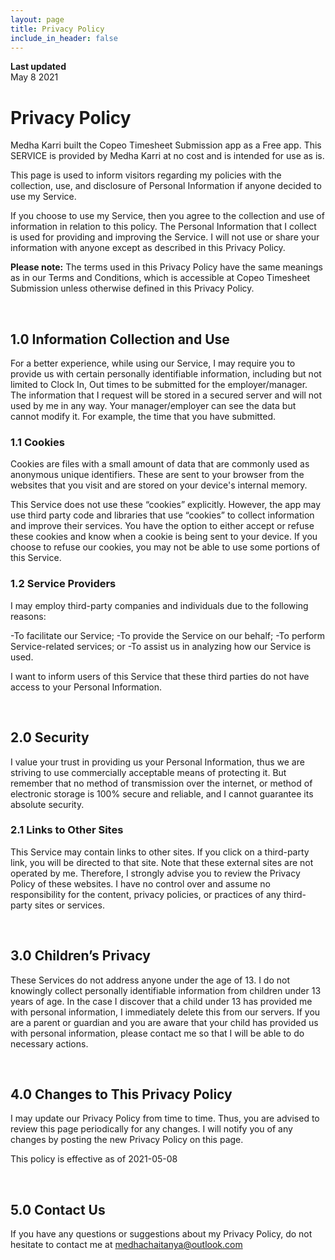 ```yaml
---
layout: page
title: Privacy Policy
include_in_header: false
---
```


**Last updated**  
May 8 2021

# Privacy Policy
Medha Karri built the Copeo Timesheet Submission app as a Free app. This SERVICE is provided by Medha Karri at no cost and is intended for use as is.

This page is used to inform visitors regarding my policies with the collection, use, and disclosure of Personal Information if anyone decided to use my Service.

If you choose to use my Service, then you agree to the collection and use of information in relation to this policy. The Personal Information that I collect is used for providing and improving the Service. I will not use or share your information with anyone except as described in this Privacy Policy.

**Please note:** The terms used in this Privacy Policy have the same meanings as in our Terms and Conditions, which is accessible at Copeo Timesheet Submission unless otherwise defined in this Privacy Policy.

<br>

## 1.0 Information Collection and Use
For a better experience, while using our Service, I may require you to provide us with certain personally identifiable information, including but not limited to Clock In, Out times to be submitted for the employer/manager. The information that I request will be stored in a secured server and will not used by me in any way. Your manager/employer can see the data but cannot modify it. For example, the time that you have submitted. 

### 1.1 Cookies
Cookies are files with a small amount of data that are commonly used as anonymous unique identifiers. These are sent to your browser from the websites that you visit and are stored on your device's internal memory.

This Service does not use these “cookies” explicitly. However, the app may use third party code and libraries that use “cookies” to collect information and improve their services. You have the option to either accept or refuse these cookies and know when a cookie is being sent to your device. If you choose to refuse our cookies, you may not be able to use some portions of this Service.

### 1.2 Service Providers
I may employ third-party companies and individuals due to the following reasons:

-To facilitate our Service;
-To provide the Service on our behalf;
-To perform Service-related services; or
-To assist us in analyzing how our Service is used.

I want to inform users of this Service that these third parties do not have access to your Personal Information.

<br>

## 2.0 Security
I value your trust in providing us your Personal Information, thus we are striving to use commercially acceptable means of protecting it. But remember that no method of transmission over the internet, or method of electronic storage is 100% secure and reliable, and I cannot guarantee its absolute security.

### 2.1 Links to Other Sites
This Service may contain links to other sites. If you click on a third-party link, you will be directed to that site. Note that these external sites are not operated by me. Therefore, I strongly advise you to review the Privacy Policy of these websites. I have no control over and assume no responsibility for the content, privacy policies, or practices of any third-party sites or services.

<br>

## 3.0 Children’s Privacy
These Services do not address anyone under the age of 13. I do not knowingly collect personally identifiable information from children under 13 years of age. In the case I discover that a child under 13 has provided me with personal information, I immediately delete this from our servers. If you are a parent or guardian and you are aware that your child has provided us with personal information, please contact me so that I will be able to do necessary actions.

<br>

## 4.0 Changes to This Privacy Policy
I may update our Privacy Policy from time to time. Thus, you are advised to review this page periodically for any changes. I will notify you of any changes by posting the new Privacy Policy on this page.

This policy is effective as of 2021-05-08

<br>

## 5.0 Contact Us
If you have any questions or suggestions about my Privacy Policy, do not hesitate to contact me at medhachaitanya@outlook.com